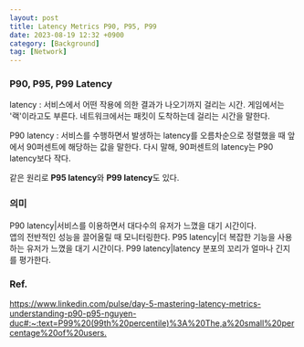 ```yaml
---
layout: post
title: Latency Metrics P90, P95, P99
date: 2023-08-19 12:32 +0900
category: [Background]
tag: [Network]
---
```


### P90, P95, P99 Latency

latency
: 서비스에서 어떤 작용에 의한 결과가 나오기까지 걸리는 시간. 게임에서는 '랙'이라고도 부른다. 네트워크에서는 패킷이 도착하는데 걸리는 시간을 말한다. 

P90 latency
: 서비스를 수행하면서 발생하는 latency를 오름차순으로 정렬했을 때 앞에서 90퍼센트에 해당하는 값을 말한다. 다시 말해, 90퍼센트의 latency는 P90 latency보다 작다.

같은 원리로 **P95 latency**와 **P99 latency**도 있다.

### 의미

P90 latency|서비스를 이용하면서 대다수의 유저가 느꼈을 대기 시간이다.<br>앱의 전반적인 성능을 끌어올릴 때 모니터링한다.
P95 latency|더 복잡한 기능을 사용하는 유저가 느꼈을 대기 시간이다.
P99 latency|latency 분포의 꼬리가 얼마나 긴지를 평가한다.

### Ref.

<https://www.linkedin.com/pulse/day-5-mastering-latency-metrics-understanding-p90-p95-nguyen-duc#:~:text=P99%20(99th%20percentile)%3A%20The,a%20small%20percentage%20of%20users.>